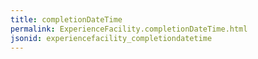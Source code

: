 ```yaml
---
title: completionDateTime
permalink: ExperienceFacility.completionDateTime.html
jsonid: experiencefacility_completiondatetime
---
```


